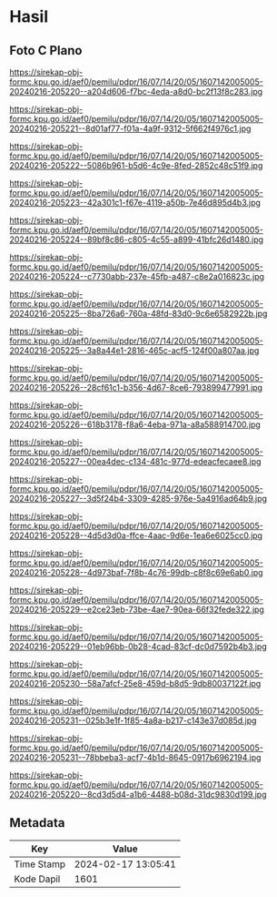 # Hasil

## Foto C Plano

https://sirekap-obj-formc.kpu.go.id/aef0/pemilu/pdpr/16/07/14/20/05/1607142005005-20240216-205220--a204d606-f7bc-4eda-a8d0-bc2f13f8c283.jpg

https://sirekap-obj-formc.kpu.go.id/aef0/pemilu/pdpr/16/07/14/20/05/1607142005005-20240216-205221--8d01af77-f01a-4a9f-9312-5f662f4976c1.jpg

https://sirekap-obj-formc.kpu.go.id/aef0/pemilu/pdpr/16/07/14/20/05/1607142005005-20240216-205222--5086b961-b5d6-4c9e-8fed-2852c48c51f9.jpg

https://sirekap-obj-formc.kpu.go.id/aef0/pemilu/pdpr/16/07/14/20/05/1607142005005-20240216-205223--42a301c1-f67e-4119-a50b-7e46d895d4b3.jpg

https://sirekap-obj-formc.kpu.go.id/aef0/pemilu/pdpr/16/07/14/20/05/1607142005005-20240216-205224--89bf8c86-c805-4c55-a899-41bfc26d1480.jpg

https://sirekap-obj-formc.kpu.go.id/aef0/pemilu/pdpr/16/07/14/20/05/1607142005005-20240216-205224--c7730abb-237e-45fb-a487-c8e2a016823c.jpg

https://sirekap-obj-formc.kpu.go.id/aef0/pemilu/pdpr/16/07/14/20/05/1607142005005-20240216-205225--8ba726a6-760a-48fd-83d0-9c6e6582922b.jpg

https://sirekap-obj-formc.kpu.go.id/aef0/pemilu/pdpr/16/07/14/20/05/1607142005005-20240216-205225--3a8a44e1-2816-465c-acf5-124f00a807aa.jpg

https://sirekap-obj-formc.kpu.go.id/aef0/pemilu/pdpr/16/07/14/20/05/1607142005005-20240216-205226--28cf61c1-b356-4d67-8ce6-793899477991.jpg

https://sirekap-obj-formc.kpu.go.id/aef0/pemilu/pdpr/16/07/14/20/05/1607142005005-20240216-205226--618b3178-f8a6-4eba-971a-a8a588914700.jpg

https://sirekap-obj-formc.kpu.go.id/aef0/pemilu/pdpr/16/07/14/20/05/1607142005005-20240216-205227--00ea4dec-c134-481c-977d-edeacfecaee8.jpg

https://sirekap-obj-formc.kpu.go.id/aef0/pemilu/pdpr/16/07/14/20/05/1607142005005-20240216-205227--3d5f24b4-3309-4285-976e-5a4916ad64b9.jpg

https://sirekap-obj-formc.kpu.go.id/aef0/pemilu/pdpr/16/07/14/20/05/1607142005005-20240216-205228--4d5d3d0a-ffce-4aac-9d6e-1ea6e6025cc0.jpg

https://sirekap-obj-formc.kpu.go.id/aef0/pemilu/pdpr/16/07/14/20/05/1607142005005-20240216-205228--4d973baf-7f8b-4c76-99db-c8f8c69e6ab0.jpg

https://sirekap-obj-formc.kpu.go.id/aef0/pemilu/pdpr/16/07/14/20/05/1607142005005-20240216-205229--e2ce23eb-73be-4ae7-90ea-66f32fede322.jpg

https://sirekap-obj-formc.kpu.go.id/aef0/pemilu/pdpr/16/07/14/20/05/1607142005005-20240216-205229--01eb96bb-0b28-4cad-83cf-dc0d7592b4b3.jpg

https://sirekap-obj-formc.kpu.go.id/aef0/pemilu/pdpr/16/07/14/20/05/1607142005005-20240216-205230--58a7afcf-25e8-459d-b8d5-9db80037122f.jpg

https://sirekap-obj-formc.kpu.go.id/aef0/pemilu/pdpr/16/07/14/20/05/1607142005005-20240216-205231--025b3e1f-1f85-4a8a-b217-c143e37d085d.jpg

https://sirekap-obj-formc.kpu.go.id/aef0/pemilu/pdpr/16/07/14/20/05/1607142005005-20240216-205231--78bbeba3-acf7-4b1d-8645-0917b6962194.jpg

https://sirekap-obj-formc.kpu.go.id/aef0/pemilu/pdpr/16/07/14/20/05/1607142005005-20240216-205220--8cd3d5d4-a1b6-4488-b08d-31dc9830d199.jpg


## Metadata

| Key        | Value               |
| ---------- | ------------------- |
| Time Stamp | 2024-02-17 13:05:41 |
| Kode Dapil | 1601                |



